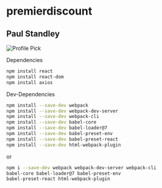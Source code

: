 # **premierdiscount**

## Paul Standley

![Profile Pick](http://res.cloudinary.com/pieol2/image/upload/v1516543296/profile-small.png)

Dependencies

```Bash
npm install react
npm install react-dom
npm install axios
```

Dev-Dependencies

```Bash
npm install --save-dev webpack
npm install --save-dev webpack-dev-server
npm install --save-dev webpack-cli
npm install --save-dev babel-core
npm install --save-dev babel-loader@7
npm install --save-dev babel-preset-env
npm install --save-dev babel-preset-react
npm install --save-dev html-webpack-plugin
```

or

```Bash
npm i --save-dev webpack webpack-dev-server webpack-cli 
babel-core babel-loader@7 babel-preset-env 
babel-preset-react html-webpack-plugin
```